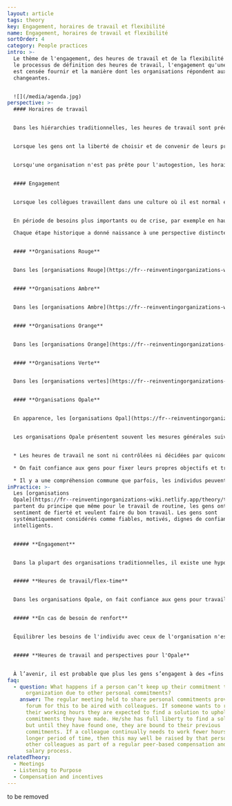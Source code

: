 ```yaml
---
layout: article
tags: theory
key: Engagement, horaires de travail et flexibilité
name: Engagement, horaires de travail et flexibilité
sortOrder: 4
category: People practices
intro: >-
  Le thème de l'engagement, des heures de travail et de la flexibilité comprend
  le processus de définition des heures de travail, l'engagement qu'une personne
  est censée fournir et la manière dont les organisations répondent aux demandes
  changeantes.


  ![](/media/agenda.jpg)
perspective: >-
  #### Horaires de travail


  Dans les hiérarchies traditionnelles, les heures de travail sont précisées dans un contrat de travail. Il existe souvent une crainte sous-jacente que les gens ne travailleront pas les heures pour lesquelles ils sont payés sans surveillance, en particulier aux échelons inférieurs d'une organisation.


  Lorsque les gens ont la liberté de choisir et de convenir de leurs propres heures de travail, un environnement de confiance est créé qui motive les gens à être pleinement responsables de leur travail.


  Lorsqu'une organisation n'est pas prête pour l'autogestion, les horaires de travail auto-définis peuvent être une bonne première étape. Cette approche commence à renforcer la confiance et la collaboration entre le patron et le subordonné lorsqu'elle fonctionne bien.


  #### Engagement


  Lorsque les collègues travaillent dans une culture où il est normal et nécessaire de partager d'autres engagements dans leur vie, l'authenticité et la solidarité au travail sont adoptées. L'ouverture sur les engagements personnels peut développer des relations plus solides entre collègues et aboutir à une culture où les collègues se soutiennent mutuellement.


  En période de besoins plus importants ou de crise, par exemple en haute saison, il est courant dans les [organisations Opale](https://fr--reinventingorganizations-wiki.netlify.app/theory/teal-paradigm-and-organizations/), pour les travailleurs, de travailler volontairement de plus longues heures pour accomplir une tâche avec motivation et fierté , en soutenant leurs collègues et en travaillant au service de l'organisation.

  Chaque étape historique a donné naissance à une perspective distincte sur l'engagement, les horaires de travail et la flexibilité, et à des pratiques très différentes:


  #### **Organisations Rouge**


  Dans les [organisations Rouge](https://fr--reinventingorganizations-wiki.netlify.app/theory/red-organizations/), le patron détermine les heures de travail de chaque personne. Il n'y a pas de processus formel de fixation et / ou de contrôle des heures de travail. Les gens appartiennent à l'organisation et doivent être disponibles en cas de besoin.


  #### **Organisations Ambre**


  Dans les [organisations Ambre](https://fr--reinventingorganizations-wiki.netlify.app/theory/amber-paradigm-and-organizations/), les heures de travail sont déterminées par les hauts dirigeants et précisées dans un contrat de travail. Ils décident du travail à effectuer et de la manière dont les heures de travail seront contrôlées.


  #### **Organisations Orange**


  Dans les [organisations Orange](https://fr--reinventingorganizations-wiki.netlify.app/theory/orange-paradigm-and-organizations/), les gens tombent généralement dans l'un des deux camps. Il y a ceux (souvent dans des rôles manuels) qui travaillent un ensemble fixe d'heures de pointage d'entrée et de sortie, et ceux (souvent dans des postes de direction), qui sont censés faire leur travail indépendamment des heures indiquées dans leur contrat.


  #### **Organisations Verte**


  Dans les [organisations vertes](https://fr--reinventingorganizations-wiki.netlify.app/theory/green-paradigm-and-organizations/), il existe généralement une culture de coopération où les gens sont habilités à travailler les heures de leur choix, mais dans une structure définie. Le temps flexible est souvent utilisé pour les travailleurs de niveau inférieur afin de permettre aux gens de s'adapter au travail avec le reste de leur vie. Le travail à domicile est une option réaliste pour ceux dont le rôle le permet.


  #### **Organisations Opale**


  En apparence, les [organisations Opal](https://fr--reinventingorganizations-wiki.netlify.app/theory/teal-paradigm-and-organizations/)e peuvent ne pas sembler si différentes des organisations vertes en termes d'engagement, d'heures de travail et de flexibilité. La différence réside dans la maturité et la cohérence. Alors qu'une organisation verte pourrait rendre les pratiques décrites ci-dessus disponibles à des populations spécifiques, une organisation Opale rendrait ces pratiques largement disponibles dans le cadre normal de leur fonctionnement.


  Les organisations Opale présentent souvent les mesures générales suivantes:


  * Les heures de travail ne sont ni contrôlées ni décidées par quiconque

  * On fait confiance aux gens pour fixer leurs propres objectifs et travailler jusqu'à ce qu'ils les atteignent.

  * Il y a une compréhension commune que parfois, les individus peuvent avoir besoin de varier leur engagement à travailler. Ces situations sont partagées et discutées ouvertement afin que la tâche en cours puisse être accomplie avec le soutien de tous.
inPractice: >-
  Les [organisations
  Opale](https://fr--reinventingorganizations-wiki.netlify.app/theory/teal-paradigm-and-organizations/)
  partent du principe que même pour le travail de routine, les gens ont un
  sentiment de fierté et veulent faire du bon travail. Les gens sont
  systématiquement considérés comme fiables, motivés, dignes de confiance et
  intelligents.


  ##### **Engagement**


  Dans la plupart des organisations traditionnelles, il existe une hypothèse tacite selon laquelle les personnes occupant des postes de direction devraient placer leur engagement à travailler au-dessus de tout autre engagement dans leur vie. Peu de collègues annuleraient une réunion importante pour la pièce de théâtre de leur enfant ou parce qu’un bon ami a besoin d’aide. Dans les organisations autogérées, parler d'autres engagements importants dans sa vie est considéré comme nécessaire pour être authentique et complet au travail. Il n'est pas nécessaire de prétendre que le travail passera toujours en premier. Les organisations Opale tiennent des réunions à intervalles réguliers au cours desquelles les collègues peuvent discuter du temps et de l'énergie qu'ils souhaitent consacrer à l'organisation à ce moment de leur vie. Parce que les collègues discutent ouvertement de leurs autres engagements, des solutions peuvent être trouvées pour fournir un soutien et accomplir la tâche.


  ##### **Heures de travail/flex-time**


  Dans les organisations Opale, on fait confiance aux gens pour travailler les heures dont ils ont besoin pour atteindre leurs propres objectifs. Il n'y a aucune obligation de surveillance des heures de travail, ni de pointage d'entrée et de sortie, ni d'horaire flexible. Dans certaines organisations Opale telles que [FAVI](https://fr--reinventingorganizations-wiki.netlify.app/cases/favi/) et [Sun Hydraulics](https://fr--reinventingorganizations-wiki.netlify.app/cases/sun-hydraulics/), la journée de travail est toujours divisée en équipes, ce qui à peu près le temps que les collègues sont censés passer dans l'atelier, mais il n'est pas rare de voir un opérateur rester pendant le quart suivant pour terminer un travail parce qu'il sait que cela doit être fait.


  ##### **En cas de besoin de renfort**


  Équilibrer les besoins de l'individu avec ceux de l'organisation n'est pas toujours facile. Par exemple, [Morning Star](https://fr--reinventingorganizations-wiki.netlify.app/cases/morning-star/) a une haute saison pour la transformation des tomates, toutes les mains doivent être sur le pont. Si quelqu'un souhaite réduire ses heures de travail pendant les périodes de forte affluence, on attend de lui qu'il trouve une solution pour respecter les engagements qu'il a pris. Cette attente est le revers de la médaille de l'absence de fonction RH ou de planification. Un individu ne peut pas simplement déposer une demande et laisser quelqu'un d'autre se soucier de résoudre ce problème. Il / elle a toute liberté pour trouver une solution, mais tant qu'ils n'en ont pas trouvé une, ils sont liés par leurs engagements antérieurs.


  ##### **Heures de travail and perspectives pour l'Opale**


  À l’avenir, il est probable que plus les gens s’engagent à des «fins personnelles» dans leur vie, plus leurs arrangements avec l’organisation seront flexibles. Il sera normal de prendre des engagements personnels en matière de travail indépendant, de travail à temps partiel ou de bénévolat. Il n'y aura pas besoin d'approbation. Une personne trouvera simplement un moyen de respecter ou de transférer ses engagements à un autre collègue et / ou d'explorer avec ses collègues les nouveaux rôles et engagements qu'elle pourrait assumer et qui ajouteraient de la valeur à l'organisation.
faq:
  - question: What happens if a person can’t keep up their commitment to the
      organization due to other personal commitments?
    answer: The regular meeting held to share personal commitments provides the
      forum for this to be aired with colleagues. If someone wants to reduce
      their working hours they are expected to find a solution to uphold the
      commitments they have made. He/she has full liberty to find a solution,
      but until they have found one, they are bound to their previous
      commitments. If a colleague continually needs to work fewer hours over a
      longer period of time, then this may well be raised by that person or
      other colleagues as part of a regular peer-based compensation and self-set
      salary process.
relatedTheory:
  - Meetings
  - Listening to Purpose
  - Compensation and incentives
---
```

to be removed